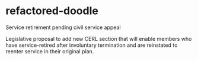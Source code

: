 # refactored-doodle
Service retirement pending civil service appeal

Legislative proposal to add new CERL section that will enable members who have service-retired after involuntary termination and are reinstated to reenter service in their original plan.
